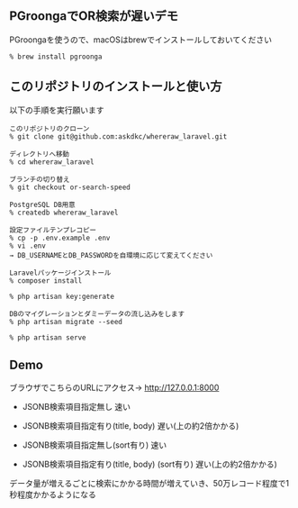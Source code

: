 ## PGroongaでOR検索が遅いデモ

PGroongaを使うので、macOSはbrewでインストールしておいてください
```
% brew install pgroonga
```

## このリポジトリのインストールと使い方

以下の手順を実行願います

```
このリポジトリのクローン
% git clone git@github.com:askdkc/whereraw_laravel.git

ディレクトリへ移動
% cd whereraw_laravel

ブランチの切り替え
% git checkout or-search-speed

PostgreSQL DB用意
% createdb whereraw_laravel

設定ファイルテンプレコピー
% cp -p .env.example .env
% vi .env
→ DB_USERNAMEとDB_PASSWORDを自環境に応じて変えてください

Laravelパッケージインストール
% composer install

% php artisan key:generate

DBのマイグレーションとダミーデータの流し込みをします
% php artisan migrate --seed

% php artisan serve
```

## Demo
ブラウザでこちらのURLにアクセス→ http://127.0.0.1:8000

- JSONB検索項目指定無し 速い

- JSONB検索項目指定有り(title, body)  遅い(上の約2倍かかる)

- JSONB検索項目指定無し(sort有り) 速い

- JSONB検索項目指定有り(title, body) (sort有り)  遅い(上の約2倍かかる)

データ量が増えるごとに検索にかかる時間が増えていき、50万レコード程度で1秒程度かかるようになる
